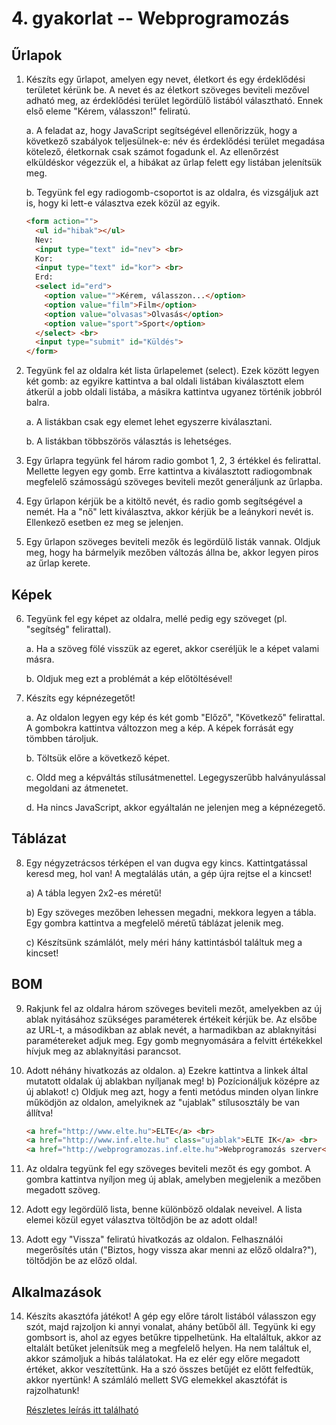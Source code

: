 <style type="text/css">
main img {
    max-width: 100%;
}
main ul p, main ol p {
  display: block;
}
</style>

# 4. gyakorlat -- Webprogramozás

## Űrlapok

1. Készíts egy űrlapot, amelyen egy nevet, életkort és egy érdeklődési területet kérünk be. A nevet és az életkort szöveges beviteli mezővel adható meg, az érdeklődési terület legördülő listából választható. Ennek első eleme "Kérem, válasszon!" feliratú. 

    a. A feladat az, hogy JavaScript segítségével ellenőrizzük, hogy a következő szabályok teljesülnek-e: név és érdeklődési terület megadása kötelező, életkornak csak számot fogadunk el. Az ellenőrzést elküldéskor végezzük el, a hibákat az űrlap felett egy listában jelenítsük meg.

    b. Tegyünk fel egy radiogomb-csoportot is az oldalra, és vizsgáljuk azt is, hogy ki lett-e választva ezek közül az egyik.

    ```html
    <form action="">
      <ul id="hibak"></ul>
      Nev: 
      <input type="text" id="nev"> <br>
      Kor: 
      <input type="text" id="kor"> <br>
      Erd:
      <select id="erd">
        <option value="">Kérem, válasszon...</option>
        <option value="film">Film</option>
        <option value="olvasas">Olvasás</option>
        <option value="sport">Sport</option>
      </select> <br>
      <input type="submit" id="Küldés">
    </form>
    ```

2. Tegyünk fel az oldalra két lista űrlapelemet (select). Ezek között legyen két gomb: az egyikre kattintva a bal oldali listában kiválasztott elem átkerül a jobb oldali listába, a másikra kattintva ugyanez történik jobbról balra.

    a. A listákban csak egy elemet lehet egyszerre kiválasztani.

    b. A listákban többszörös választás is lehetséges.

3. Egy űrlapra tegyünk fel három radio gombot 1, 2, 3 értékkel és felirattal. Mellette legyen egy gomb. Erre kattintva a kiválasztott radiogombnak megfelelő számosságú szöveges beviteli mezőt generáljunk az űrlapba.

4. Egy űrlapon kérjük be a kitöltő nevét, és radio gomb segítségével a nemét. Ha a "nő" lett kiválasztva, akkor kérjük be a leánykori nevét is. Ellenkező esetben ez meg se jelenjen.

5. Egy űrlapon szöveges beviteli mezők és legördülő listák vannak. Oldjuk meg, hogy ha bármelyik mezőben változás állna be, akkor legyen piros az űrlap kerete.

## Képek

6. Tegyünk fel egy képet az oldalra, mellé pedig egy szöveget (pl. "segítség" felirattal). 

    a. Ha a szöveg fölé visszük az egeret, akkor cseréljük le a képet valami másra.

    b. Oldjuk meg ezt a problémát a kép előtöltésével!

7. Készíts egy képnézegetőt!

    a. Az oldalon legyen egy kép és két gomb "Előző", "Következő" felirattal. A gombokra kattintva változzon meg a kép. A képek forrását egy tömbben tároljuk.

    b. Töltsük előre a következő képet.

    c. Oldd meg a képváltás stílusátmenettel. Legegyszerűbb halványulással megoldani az átmenetet.

    d. Ha nincs JavaScript, akkor egyáltalán ne jelenjen meg a képnézegető.

## Táblázat

8. Egy négyzetrácsos térképen el van dugva egy kincs. Kattintgatással keresd meg, hol van! A megtalálás után, a gép újra rejtse el a kincset!
    
    a) A tábla legyen 2x2-es méretű!

    b) Egy szöveges mezőben lehessen megadni, mekkora legyen a tábla. Egy gombra kattintva a megfelelő méretű táblázat jelenik meg.
    
    c) Készítsünk számlálót, mely méri hány kattintásból találtuk meg a kincset!

## BOM

9. Rakjunk fel az oldalra három szöveges beviteli mezőt, amelyekben az új ablak nyitásához szükséges paraméterek értékeit kérjük be. Az elsőbe az URL-t, a másodikban az ablak nevét, a harmadikban az ablaknyitási paramétereket adjuk meg. Egy gomb megnyomására a felvitt értékekkel hívjuk meg az ablaknyitási parancsot.

10. Adott néhány hivatkozás az oldalon. 
    a) Ezekre kattintva a linkek által mutatott oldalak új ablakban nyíljanak meg!
    b) Pozícionáljuk középre az új ablakot!
    c) Oldjuk meg azt, hogy a fenti metódus minden olyan linkre működjön az oldalon, amelyiknek az "ujablak" stílusosztály be van állítva!

    ```html
    <a href="http://www.elte.hu">ELTE</a> <br>
    <a href="http://www.inf.elte.hu" class="ujablak">ELTE IK</a> <br>
    <a href="http://webprogramozas.inf.elte.hu">Webprogramozás szerver</a> <br>
    ```

11. Az oldalra tegyünk fel egy szöveges beviteli mezőt és egy gombot. A gombra kattintva nyíljon meg új ablak, amelyben megjelenik a mezőben megadott szöveg.

12. Adott egy legördülő lista, benne különböző oldalak neveivel. A lista elemei közül egyet választva töltődjön be az adott oldal!

13. Adott egy "Vissza" feliratú hivatkozás az oldalon. Felhasználói megerősítés után ("Biztos, hogy vissza akar menni az előző oldalra?"), töltődjön be az előző oldal. 

## Alkalmazások

14. Készíts akasztófa játékot! A gép egy előre tárolt listából válasszon egy szót, majd rajzoljon ki annyi vonalat, ahány betűből áll. Tegyünk ki egy gombsort is, ahol az egyes betűkre tippelhetünk. Ha eltaláltuk, akkor az eltalált betűket jelenítsük meg a megfelelő helyen. Ha nem találtuk el, akkor számoljuk a hibás találatokat. Ha ez elér egy előre megadott értéket, akkor veszítettünk. Ha a szó összes betűjét ez előtt felfedtük, akkor nyertünk! A számláló mellett SVG elemekkel akasztófát is rajzolhatunk!

    [Részletes leírás itt található](#!/subjects/webprog-pti/gyak/akasztofa/akasztofa)
